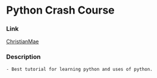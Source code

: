  # Python Crash Course
 ### Link
[ChristianMae](https://www.pdfdrive.com/python-crash-coursepdf-e33417142.html)

### Description
    - Best tutorial for learning python and uses of python. 